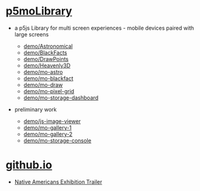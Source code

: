 # [p5moLibrary](https://github.com/molab-itp/p5moLibrary)

- a p5js Library for multi screen experiences - mobile devices paired with large screens

  - [demo/Astronomical](demo/Astronomical?v=77)
  - [demo/BlackFacts](demo/BlackFacts?v=77)
  - [demo/DrawPoints](demo/DrawPoints?v=77)
  - [demo/Heavenly3D](demo/Heavenly3D?v=77)
  - [demo/mo-astro](demo/mo-astro?v=77)
  - [demo/mo-blackfact](demo/mo-blackfacts?v=77)
  - [demo/mo-draw](demo/mo-draw?v=77)
  - [demo/mo-pixel-grid](demo/mo-pixel-grid?v=77)
  - [demo/mo-storage-dashboard](demo/mo-storage-dashboard?v=77)

- preliminary work

  - [demo/js-image-viewer](demo/js-image-viewer?v=77)
  - [demo/mo-gallery-1](demo/mo-gallery-1?v=77)
  - [demo/mo-gallery-2](demo/mo-gallery-2?v=77)
  - [demo/mo-storage-console](demo/mo-storage-console?v=77)

# [github.io](https://molab-itp.github.io/p5moLibrary/src?v=77)

- [Native Americans Exhibition Trailer](demo/BlackFacts?playlist=hpjNGTYvpxw)

<!--

- retired
  - [demo/mo-astro-host-0](demo/mo-astro-host-0?v=77)
  - [demo/mo-astro-host-1](demo/mo-astro-host-1?v=77)
  - [demo/mo-astro-remote-0](demo/mo-astro-remote-0?v=77)
  - [demo/mo-astro-remote-1](demo/mo-astro-remote-1?v=77)

  - [demo/mo-blackfacts-host](demo/mo-blackfacts-host?v=77)
  - [demo/mo-blackfacts-remote](demo/mo-blackfacts-remote?v=77)

# https://www.youtube.com/watch?v=hpjNGTYvpxw
# The Land Carries Our Ancestors: Contemporary Art by Native Americans Exhibition Trailer

 -->
